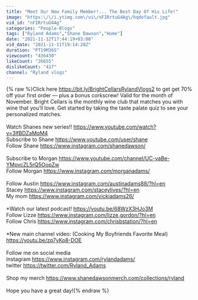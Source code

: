 ```yaml
---
title: "Meet Our New Family Member!... The Best Day Of His Life!"
image: "https:\/\/i.ytimg.com\/vi\/nFIRrtuG4Ag\/hqdefault.jpg"
vid_id: "nFIRrtuG4Ag"
categories: "People-Blogs"
tags: ["Ryland Adams","Shane Dawson","Home"]
date: "2021-11-12T17:44:19+03:00"
vid_date: "2021-11-11T19:14:28Z"
duration: "PT19M36S"
viewcount: "436430"
likeCount: "26655"
dislikeCount: "427"
channel: "Ryland vlogs"
---
```

{% raw %}Click here <a rel="nofollow" target="blank" href="https://bit.ly/BrightCellarsRylandVlogs2">https://bit.ly/BrightCellarsRylandVlogs2</a> to get get 70% off your first order — plus a bonus corkscrew! Valid for the month of November. Bright Cellars is the monthly wine club that matches you with wine that you’ll love. Get started by taking the taste palate quiz to see your personalized matches.<br /><br />Watch Shanes new series!! <a rel="nofollow" target="blank" href="https://www.youtube.com/watch?v=3lfBDZaMqM4">https://www.youtube.com/watch?v=3lfBDZaMqM4</a><br />Subscribe to Shane <a rel="nofollow" target="blank" href="https://www.youtube.com/user/shane">https://www.youtube.com/user/shane</a><br />Follow Shane <a rel="nofollow" target="blank" href="https://www.instagram.com/shanedawson/">https://www.instagram.com/shanedawson/</a>  <br /><br />Subscribe to Morgan <a rel="nofollow" target="blank" href="https://www.youtube.com/channel/UC-vaBe-YMpvcZL5rQ5OopZw">https://www.youtube.com/channel/UC-vaBe-YMpvcZL5rQ5OopZw</a><br />Follow Morgan <a rel="nofollow" target="blank" href="https://www.instagram.com/morganadams/">https://www.instagram.com/morganadams/</a> <br /><br />Follow Austin <a rel="nofollow" target="blank" href="https://www.instagram.com/austinadams88/?hl=en">https://www.instagram.com/austinadams88/?hl=en</a><br />Stacey <a rel="nofollow" target="blank" href="https://www.instagram.com/staceylives/?hl=en">https://www.instagram.com/staceylives/?hl=en</a><br />My mom <a rel="nofollow" target="blank" href="https://www.instagram.com/vickiadams26/">https://www.instagram.com/vickiadams26/</a><br /><br />*Watch our latest podcast! <a rel="nofollow" target="blank" href="https://youtu.be/68WzX3HJo3M">https://youtu.be/68WzX3HJo3M</a> <br />Follow Lizze <a rel="nofollow" target="blank" href="https://www.instagram.com/lizze.gordon/?hl=en">https://www.instagram.com/lizze.gordon/?hl=en</a> <br />Follow Chris <a rel="nofollow" target="blank" href="https://www.instagram.com/chrisbstation/?hl=en">https://www.instagram.com/chrisbstation/?hl=en</a><br /><br />*New main channel video: (Cooking My Boyfriends Favorite Meal) <a rel="nofollow" target="blank" href="https://youtu.be/zq7yKo8-DOE">https://youtu.be/zq7yKo8-DOE</a><br /><br />Follow me on social media<br />Instagram <a rel="nofollow" target="blank" href="https://www.instagram.com/rylandadams/">https://www.instagram.com/rylandadams/</a><br />twitter <a rel="nofollow" target="blank" href="https://twitter.com/Ryland_Adams">https://twitter.com/Ryland_Adams</a> <br /><br />Shop my merch <a rel="nofollow" target="blank" href="https://www.shanedawsonmerch.com/collections/ryland">https://www.shanedawsonmerch.com/collections/ryland</a> <br /><br />Hope you have a great day!{% endraw %}

